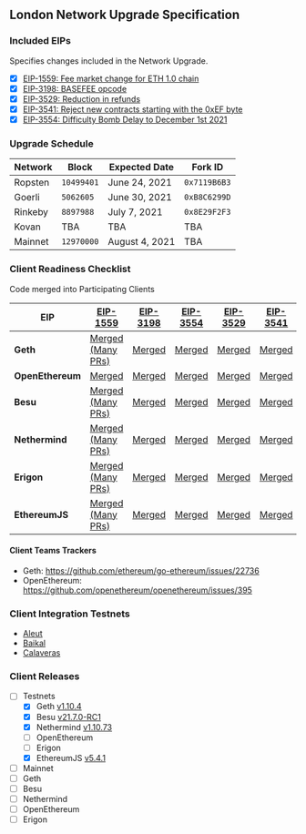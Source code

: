 ## London Network Upgrade Specification

### Included EIPs
Specifies changes included in the Network Upgrade.

  - [x] [EIP-1559: Fee market change for ETH 1.0 chain](https://eips.ethereum.org/EIPS/eip-1559) 
  - [x] [EIP-3198: BASEFEE opcode](https://eips.ethereum.org/EIPS/eip-3198) 
  - [x] [EIP-3529: Reduction in refunds](https://eips.ethereum.org/EIPS/eip-3529) 
  - [x] [EIP-3541: Reject new contracts starting with the 0xEF byte](https://eips.ethereum.org/EIPS/eip-3541) 
  - [x] [EIP-3554: Difficulty Bomb Delay to December 1st 2021](https://eips.ethereum.org/EIPS/eip-3554) 

### Upgrade Schedule

| Network | Block      | Expected Date | Fork ID      | 
|---------|------------|---------------|--------------|
| Ropsten | `10499401` | June 24, 2021 | `0x7119B6B3` | 
| Goerli  | `5062605`  | June 30, 2021 | `0xB8C6299D` | 
| Rinkeby | `8897988`  | July 7, 2021  | `0x8E29F2F3` | 
| Kovan   | TBA        | TBA           | TBA          | 
| Mainnet | `12970000` | August 4, 2021 | TBA          | 

### Client Readiness Checklist
Code merged into Participating Clients

| EIP | [EIP-1559](https://eips.ethereum.org/EIPS/eip-1559) | [EIP-3198](https://eips.ethereum.org/EIPS/eip-3198) | [EIP-3554](https://eips.ethereum.org/EIPS/eip-3554) | [EIP-3529](https://eips.ethereum.org/EIPS/eip-3529) | [EIP-3541](https://eips.ethereum.org/EIPS/eip-3541) | 
|------------------|------|-------|--------|---------|-------|
| **Geth**         | [Merged (Many PRs)](https://github.com/ethereum/go-ethereum/pull/22837) | [Merged](https://github.com/ethereum/go-ethereum/pull/22837) | [Merged](https://github.com/ethereum/go-ethereum/pull/22870) | [Merged](https://github.com/ethereum/go-ethereum/pull/22733) | [Merged](https://github.com/ethereum/go-ethereum/pull/22809)
| **OpenEthereum** | [Merged](https://github.com/openethereum/openethereum/pull/393) | [Merged](https://github.com/openethereum/openethereum/issues/393) | [Merged](https://github.com/openethereum/openethereum/pull/433) | [Merged](https://github.com/openethereum/openethereum/pull/406) | [Merged](https://github.com/openethereum/openethereum/pull/406) | [Merged](https://github.com/openethereum/openethereum/pull/422)
| **Besu**         | [Merged (Many PRs)](https://github.com/hyperledger/besu/pulls?q=is%3Apr+1559) | [Merged](https://github.com/hyperledger/besu/pull/2123) | [Merged](https://github.com/hyperledger/besu/pull/2289) | [Merged](https://github.com/hyperledger/besu/pull/2238) | [Merged](https://github.com/hyperledger/besu/pull/2245)
| **Nethermind**   | [Merged (Many PRs)](https://github.com/NethermindEth/nethermind/pull/3023) | [Merged](https://github.com/NethermindEth/nethermind/pull/2985)|[Merged](https://github.com/NethermindEth/nethermind/pull/3072)|[Merged](https://github.com/NethermindEth/nethermind/pull/3048) | [Merged](https://github.com/NethermindEth/nethermind/pull/3059)
| **Erigon**    | [Merged (Many PRs)](https://github.com/ledgerwatch/erigon/pull/1704) | [Merged](https://github.com/ledgerwatch/erigon/pull/1704) | [Merged](https://github.com/ledgerwatch/erigon/pull/1981) | [Merged](https://github.com/ledgerwatch/erigon/pull/1853)| [Merged](https://github.com/ledgerwatch/erigon/pull/1853)
| **EthereumJS**   | [Merged (Many PRs)](https://github.com/ethereumjs/ethereumjs-monorepo/pull/1148) | [Merged](https://github.com/ethereumjs/ethereumjs-monorepo/pull/1148) | [Merged](https://github.com/ethereumjs/ethereumjs-monorepo/pull/1245) | [Merged](https://github.com/ethereumjs/ethereumjs-monorepo/pull/1239) | [Merged](https://github.com/ethereumjs/ethereumjs-monorepo/pull/1240)

#### Client Teams Trackers

* Geth: https://github.com/ethereum/go-ethereum/issues/22736 
* OpenEthereum: https://github.com/openethereum/openethereum/issues/395 

### Client Integration Testnets 

  - [Aleut](https://github.com/ethereum/eth1.0-specs/blob/master/network-upgrades/client-integration-testnets/aleut.md)
  - [Baikal](https://github.com/ethereum/eth1.0-specs/blob/master/network-upgrades/client-integration-testnets/baikal.md)
  - [Calaveras](https://github.com/ethereum/eth1.0-specs/blob/master/network-upgrades/client-integration-testnets/calaveras.md)

### Client Releases 

 - [ ] Testnets 
   - [x]  Geth [v1.10.4](https://github.com/ethereum/go-ethereum/releases/tag/v1.10.4)
   - [x]  Besu [v21.7.0-RC1](https://github.com/hyperledger/besu/releases/tag/21.7.0-RC1)
   - [x]  Nethermind [v1.10.73](https://github.com/NethermindEth/nethermind/releases/tag/1.10.73)
   - [ ]  OpenEthereum 
   - [ ]  Erigon 
   - [x]  EthereumJS [v5.4.1](https://github.com/ethereumjs/ethereumjs-monorepo/releases/tag/%40ethereumjs%2Fvm%405.4.1)
 - [ ]  Mainnet 
   - [ ]  Geth
   - [ ]  Besu
   - [ ]  Nethermind
   - [ ]  OpenEthereum
   - [ ]  Erigon
